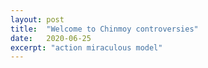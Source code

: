 ```yaml
---
layout: post
title:  "Welcome to Chinmoy controversies"
date:   2020-06-25
excerpt: "action miraculous model"
---
```

